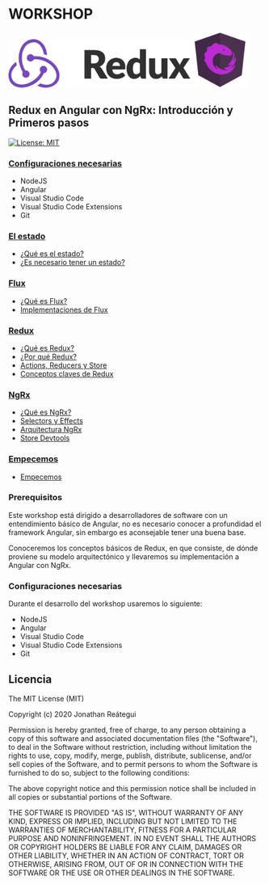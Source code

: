 # WORKSHOP

<p float="left">
    <img src="./redux-logo.png" alt="Workshop Redux en Angular con NgRx" width="360" />
    <img src="./ngrx-logo.svg" alt="Workshop Redux en Angular con NgRx" width="110" />
</p>

## Redux en Angular con NgRx: Introducción y Primeros pasos

[![License: MIT](https://img.shields.io/badge/License-MIT-yellow.svg)](https://opensource.org/licenses/MIT)

### [**Configuraciones necesarias**](0-configuraciones-necesarias/0-configuraciones-necesarias.md)

- NodeJS
- Angular
- Visual Studio Code
- Visual Studio Code Extensions
- Git

### [**El estado**](1-estado/1-1-el-estado.md)

- [¿Qué es el estado?](1-estado/1-1-el-estado.md)
- [¿Es necesario tener un estado?](1-estado/1-2-es-necesario.md)

### [**Flux**](2-flux/2-1-sobre-flux.md)

- [¿Qué es Flux?](2-flux/2-1-sobre-flux.md)
- [Implementaciones de Flux](2-flux/2-2-implementaciones-flux.md)

### [**Redux**](3-redux/3-1-sobre-redux.md)

- [¿Qué es Redux?](3-redux/3-1-sobre-redux.md)
- [¿Por qué Redux?](3-redux/3-2-por-que-redux.md)
- [Actions, Reducers y Store](3-redux/3-3-actions-reducers-store.md)
- [Conceptos claves de Redux](3-redux/3-4-conceptos-claves-redux.md)

### [**NgRx**](4-ngrx/4-1-sobre-ngrx.md)

- [¿Qué es NgRx?](4-ngrx/4-1-sobre-ngrx.md)
- [Selectors y Effects](4-2-selector-effects.md)
- [Arquitectura NgRx](4-3-arquitectura-ngrx.md)
- [Store Devtools](4-4-store-dev-tools.md)

### [**Empecemos**](5-empecemos/empecemos.md)

- [Empecemos](5-empecemos/empecemos.md)

### **Prerequisitos**

Este workshop está dirigido a desarrolladores de software con un entendimiento básico de Angular, no es necesario conocer a profundidad el framework Angular, sin embargo es aconsejable tener una buena base.

Conoceremos los conceptos básicos de Redux, en que consiste, de dónde proviene su modelo arquitectónico y llevaremos su implementación a Angular con NgRx.

### **Configuraciones necesarias**

Durante el desarrollo del workshop usaremos lo siguiente:

- NodeJS
- Angular
- Visual Studio Code
- Visual Studio Code Extensions
- Git

## Licencia

The MIT License (MIT)

Copyright (c) 2020 Jonathan Reátegui

Permission is hereby granted, free of charge, to any person obtaining a copy of this software and associated documentation files (the "Software"), to deal in the Software without restriction, including without limitation the rights to use, copy, modify, merge, publish, distribute, sublicense, and/or sell copies of the Software, and to permit persons to whom the Software is furnished to do so, subject to the following conditions:

The above copyright notice and this permission notice shall be included in all copies or substantial portions of the Software.

THE SOFTWARE IS PROVIDED "AS IS", WITHOUT WARRANTY OF ANY KIND, EXPRESS OR IMPLIED, INCLUDING BUT NOT LIMITED TO THE WARRANTIES OF MERCHANTABILITY, FITNESS FOR A PARTICULAR PURPOSE AND NONINFRINGEMENT. IN NO EVENT SHALL THE AUTHORS OR COPYRIGHT HOLDERS BE LIABLE FOR ANY CLAIM, DAMAGES OR OTHER LIABILITY, WHETHER IN AN ACTION OF CONTRACT, TORT OR OTHERWISE, ARISING FROM, OUT OF OR IN CONNECTION WITH THE SOFTWARE OR THE USE OR OTHER DEALINGS IN THE SOFTWARE.
